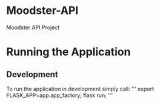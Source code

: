 # Moodster-API
Moodster API Project


# Running the Application
## Development
To run the application in development simply call:
'''
export FLASK_APP=app.app_factory; flask run;
'''
